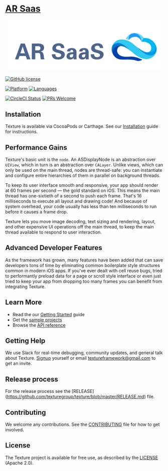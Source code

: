 # [AR Saas](https://ar.imysky.com/) 

![Texture](https://github.com/AR-iMySky/ar-saas/blob/master/docs/images/logo.png)

[![GitHub license](https://img.shields.io/badge/license-MIT-blue.svg)](https://github.com/facebook/react/blob/master/LICENSE) 

[![Platform](https://img.shields.io/badge/platforms-iOS%20%7C%20tvOS-orange.svg)](https://ar.imysky.com)
[![Languages](https://img.shields.io/badge/languages-ObjC%20%7C%20Swift-orange.svg)](https://ar.imysky.com)

[![CircleCI Status](https://circleci.com/gh/facebook/react.svg?style=shield&circle-token=:circle-token)](https://circleci.com/gh/facebook/react) 
[![PRs Welcome](https://img.shields.io/badge/PRs-welcome-brightgreen.svg)](https://reactjs.org/docs/how-to-contribute.html#your-first-pull-request)


## Installation

Texture is available via CocoaPods or Carthage. See our [Installation](http://texturegroup.org/docs/installation.html) guide for instructions.

## Performance Gains

Texture's basic unit is the `node`. An ASDisplayNode is an abstraction over `UIView`, which in turn is an abstraction over `CALayer`. Unlike views, which can only be used on the main thread, nodes are thread-safe: you can instantiate and configure entire hierarchies of them in parallel on background threads.

To keep its user interface smooth and responsive, your app should render at 60 frames per second — the gold standard on iOS. This means the main thread has one-sixtieth of a second to push each frame. That's 16 milliseconds to execute all layout and drawing code! And because of system overhead, your code usually has less than ten milliseconds to run before it causes a frame drop.

Texture lets you move image decoding, text sizing and rendering, layout, and other expensive UI operations off the main thread, to keep the main thread available to respond to user interaction.

## Advanced Developer Features

As the framework has grown, many features have been added that can save developers tons of time by eliminating common boilerplate style structures common in modern iOS apps. If you've ever dealt with cell reuse bugs, tried to performantly preload data for a page or scroll style interface or even just tried to keep your app from dropping too many frames you can benefit from integrating Texture.

## Learn More

* Read the our [Getting Started](http://texturegroup.org/docs/getting-started.html) guide
* Get the [sample projects](https://github.com/texturegroup/texture/tree/master/examples)
* Browse the [API reference](http://texturegroup.org/appledocs.html)

## Getting Help

We use Slack for real-time debugging, community updates, and general talk about Texture. [Signup](http://asdk-slack-auto-invite.herokuapp.com) yourself or email textureframework@gmail.com to get an invite.

## Release process

For the release process see the [RELEASE] (https://github.com/texturegroup/texture/blob/master/RELEASE.md) file.

## Contributing

We welcome any contributions. See the [CONTRIBUTING](https://github.com/texturegroup/texture/blob/master/CONTRIBUTING.md) file for how to get involved.

## License

The Texture project is available for free use, as described by the [LICENSE](https://github.com/texturegroup/texture/blob/master/LICENSE) (Apache 2.0).

